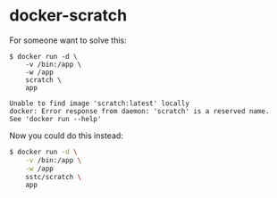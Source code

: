 # docker-scratch

For someone want to solve this:

```console
$ docker run -d \
    -v /bin:/app \
    -w /app
    scratch \
    app

Unable to find image 'scratch:latest' locally
docker: Error response from daemon: 'scratch' is a reserved name.
See 'docker run --help'
```

Now you could do this instead:

```sh
$ docker run -d \
    -v /bin:/app \
    -w /app
    sstc/scratch \
    app
```
